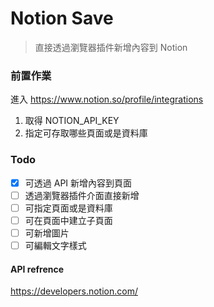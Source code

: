 # Notion Save

> 直接透過瀏覽器插件新增內容到 Notion

### 前置作業
進入 https://www.notion.so/profile/integrations 
1. 取得 NOTION_API_KEY 
2. 指定可存取哪些頁面或是資料庫

### Todo
- [X] 可透過 API 新增內容到頁面
- [ ] 透過瀏覽器插件介面直接新增
- [ ] 可指定頁面或是資料庫
- [ ] 可在頁面中建立子頁面
- [ ] 可新增圖片
- [ ] 可編輯文字樣式

#### API refrence
https://developers.notion.com/



